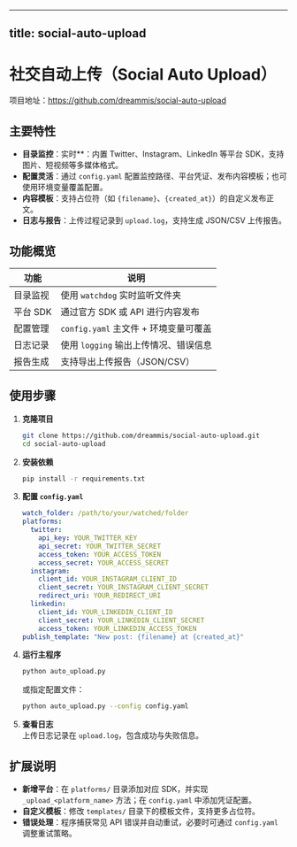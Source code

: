
---
title: social-auto-upload
---


# 社交自动上传（Social Auto Upload）

项目地址：<https://github.com/dreammis/social-auto-upload>

## 主要特性
- **目录监控**：实时**：内置 Twitter、Instagram、LinkedIn 等平台 SDK，支持图片、短视频等多媒体格式。
- **配置灵活**：通过 `config.yaml` 配置监控路径、平台凭证、发布内容模板；也可使用环境变量覆盖配置。
- **内容模板**：支持占位符（如 `{filename}`、`{created_at}`）的自定义发布正文。
- **日志与报告**：上传过程记录到 `upload.log`，支持生成 JSON/CSV 上传报告。

## 功能概览

| 功能 | 说明 |
|------|------|
| 目录监视 | 使用 `watchdog` 实时监听文件夹 |
| 平台 SDK | 通过官方 SDK 或 API 进行内容发布 |
| 配置管理 | `config.yaml` 主文件 + 环境变量可覆盖 |
| 日志记录 | 使用 `logging` 输出上传情况、错误信息 |
| 报告生成 | 支持导出上传报告（JSON/CSV） |

## 使用步骤

1. **克隆项目**
   ```bash
   git clone https://github.com/dreammis/social-auto-upload.git
   cd social-auto-upload
   ```

2. **安装依赖**
   ```bash
   pip install -r requirements.txt
   ```

3. **配置 `config.yaml`**  
   ```yaml
   watch_folder: /path/to/your/watched/folder
   platforms:
     twitter:
       api_key: YOUR_TWITTER_KEY
       api_secret: YOUR_TWITTER_SECRET
       access_token: YOUR_ACCESS_TOKEN
       access_secret: YOUR_ACCESS_SECRET
     instagram:
       client_id: YOUR_INSTAGRAM_CLIENT_ID
       client_secret: YOUR_INSTAGRAM_CLIENT_SECRET
       redirect_uri: YOUR_REDIRECT_URI
     linkedin:
       client_id: YOUR_LINKEDIN_CLIENT_ID
       client_secret: YOUR_LINKEDIN_CLIENT_SECRET
       access_token: YOUR_LINKEDIN_ACCESS_TOKEN
   publish_template: "New post: {filename} at {created_at}"
   ```

4. **运行主程序**
   ```bash
   python auto_upload.py
   ```
   或指定配置文件：
   ```bash
   python auto_upload.py --config config.yaml
   ```

5. **查看日志**  
   上传日志记录在 `upload.log`，包含成功与失败信息。

## 扩展说明

- **新增平台**：在 `platforms/` 目录添加对应 SDK，并实现 `_upload_<platform_name>` 方法；在 `config.yaml` 中添加凭证配置。
- **自定义模板**：修改 `templates/` 目录下的模板文件，支持更多占位符。
- **错误处理**：程序捕获常见 API 错误并自动重试，必要时可通过 `config.yaml` 调整重试策略。

```
